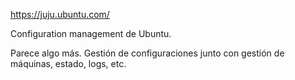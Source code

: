 https://juju.ubuntu.com/

Configuration management de Ubuntu.

Parece algo más. Gestión de configuraciones junto con gestión de máquinas, estado, logs, etc.
